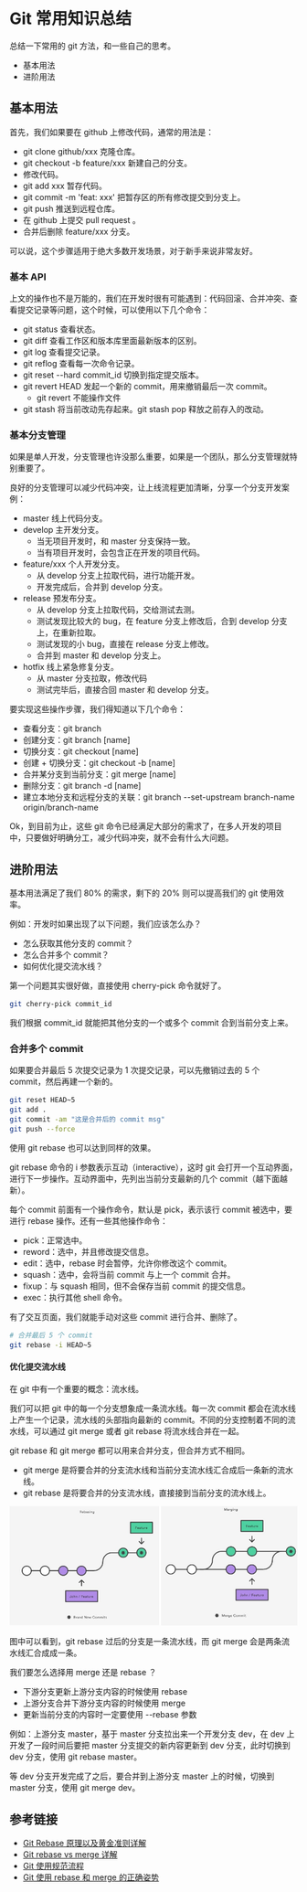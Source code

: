 # Git 常用知识总结

总结一下常用的 git 方法，和一些自己的思考。

- 基本用法
- 进阶用法

## 基本用法

首先，我们如果要在 github 上修改代码，通常的用法是：

- git clone github/xxx 克隆仓库。
- git checkout -b feature/xxx 新建自己的分支。
- 修改代码。
- git add xxx 暂存代码。
- git commit -m 'feat: xxx' 把暂存区的所有修改提交到分支上。
- git push 推送到远程仓库。
- 在 github 上提交 pull request 。
- 合并后删除 feature/xxx 分支。

可以说，这个步骤适用于绝大多数开发场景，对于新手来说非常友好。

### 基本 API

上文的操作也不是万能的，我们在开发时很有可能遇到：代码回滚、合并冲突、查看提交记录等问题，这个时候，可以使用以下几个命令：

- git status 查看状态。
- git diff 查看工作区和版本库里面最新版本的区别。
- git log 查看提交记录。
- git reflog 查看每一次命令记录。
- git reset --hard commit_id 切换到指定提交版本。
- git revert HEAD 发起一个新的 commit，用来撤销最后一次 commit。
  - git revert 不能操作文件
- git stash 将当前改动先存起来。git stash pop 释放之前存入的改动。

### 基本分支管理

如果是单人开发，分支管理也许没那么重要，如果是一个团队，那么分支管理就特别重要了。

良好的分支管理可以减少代码冲突，让上线流程更加清晰，分享一个分支开发案例：

- master 线上代码分支。
- develop 主开发分支。
  - 当无项目开发时，和 master 分支保持一致。
  - 当有项目开发时，会包含正在开发的项目代码。
- feature/xxx 个人开发分支。
  - 从 develop 分支上拉取代码，进行功能开发。
  - 开发完成后，合并到 develop 分支。
- release 预发布分支。
  - 从 develop 分支上拉取代码，交给测试去测。
  - 测试发现比较大的 bug，在 feature 分支上修改后，合到 develop 分支上，在重新拉取。
  - 测试发现的小 bug，直接在 release 分支上修改。
  - 合并到 master 和 develop 分支上。
- hotfix 线上紧急修复分支。
  - 从 master 分支拉取，修改代码
  - 测试完毕后，直接合回 master 和 develop 分支。

要实现这些操作步骤，我们得知道以下几个命令：

- 查看分支：git branch
- 创建分支：git branch [name]
- 切换分支：git checkout [name]
- 创建 + 切换分支：git checkout -b [name]
- 合并某分支到当前分支：git merge [name]
- 删除分支：git branch -d [name]
- 建立本地分支和远程分支的关联：git branch --set-upstream branch-name origin/branch-name

Ok，到目前为止，这些 git 命令已经满足大部分的需求了，在多人开发的项目中，只要做好明确分工，减少代码冲突，就不会有什么大问题。

## 进阶用法

基本用法满足了我们 80% 的需求，剩下的 20% 则可以提高我们的 git 使用效率。

例如：开发时如果出现了以下问题，我们应该怎么办？

- 怎么获取其他分支的 commit？
- 怎么合并多个 commit？
- 如何优化提交流水线？

第一个问题其实很好做，直接使用 cherry-pick 命令就好了。

```bash
git cherry-pick commit_id
```

我们根据 commit_id 就能把其他分支的一个或多个 commit 合到当前分支上来。

### 合并多个 commit

如果要合并最后 5 次提交记录为 1 次提交记录，可以先撤销过去的 5 个 commit，然后再建一个新的。

```bash
git reset HEAD~5
git add .
git commit -am "这是合并后的 commit msg"
git push --force
```

使用 git rebase 也可以达到同样的效果。

git rebase 命令的 i 参数表示互动（interactive），这时 git 会打开一个互动界面，进行下一步操作。互动界面中，先列出当前分支最新的几个 commit（越下面越新）。

每个 commit 前面有一个操作命令，默认是 pick，表示该行 commit 被选中，要进行 rebase 操作。还有一些其他操作命令：

- pick：正常选中。
- reword：选中，并且修改提交信息。
- edit：选中，rebase 时会暂停，允许你修改这个 commit。
- squash：选中，会将当前 commit 与上一个 commit 合并。
- fixup：与 squash 相同，但不会保存当前 commit 的提交信息。
- exec：执行其他 shell 命令。

有了交互页面，我们就能手动对这些 commit 进行合并、删除了。

```bash
# 合并最后 5 个 commit
git rebase -i HEAD~5
```

#### 优化提交流水线

在 git 中有一个重要的概念：流水线。

我们可以把 git 中的每一个分支想象成一条流水线。每一次 commit 都会在流水线上产生一个记录，流水线的头部指向最新的 commit。不同的分支控制着不同的流水线，可以通过 git merge 或者 git rebase 将流水线合并在一起。

git rebase 和 git merge 都可以用来合并分支，但合并方式不相同。

- git merge 是将要合并的分支流水线和当前分支流水线汇合成后一条新的流水线。
- git rebase 是将要合并的分支流水线，直接接到当前分支的流水线上。

![git rebase img](../../static//img/git/devops-git-rebase.jpg)

图中可以看到，git rebase 过后的分支是一条流水线，而 git merge 会是两条流水线汇合成成一条。

我们要怎么选择用 merge 还是 rebase ？

- 下游分支更新上游分支内容的时候使用 rebase
- 上游分支合并下游分支内容的时候使用 merge
- 更新当前分支的内容时一定要使用 --rebase 参数

例如：上游分支 master，基于 master 分支拉出来一个开发分支 dev，在 dev 上开发了一段时间后要把 master 分支提交的新内容更新到 dev 分支，此时切换到 dev 分支，使用 git rebase master。

等 dev 分支开发完成了之后，要合并到上游分支 master 上的时候，切换到 master 分支，使用 git merge dev。

## 参考链接

- [Git Rebase 原理以及黄金准则详解](https://segmentfault.com/a/1190000005937408)
- [Git rebase vs merge 详解](https://www.cnblogs.com/kidsitcn/p/5339382.html)
- [Git 使用规范流程](http://www.ruanyifeng.com/blog/2015/08/git-use-process.html)
- [Git 使用 rebase 和 merge 的正确姿势](https://zhuanlan.zhihu.com/p/34197548)
